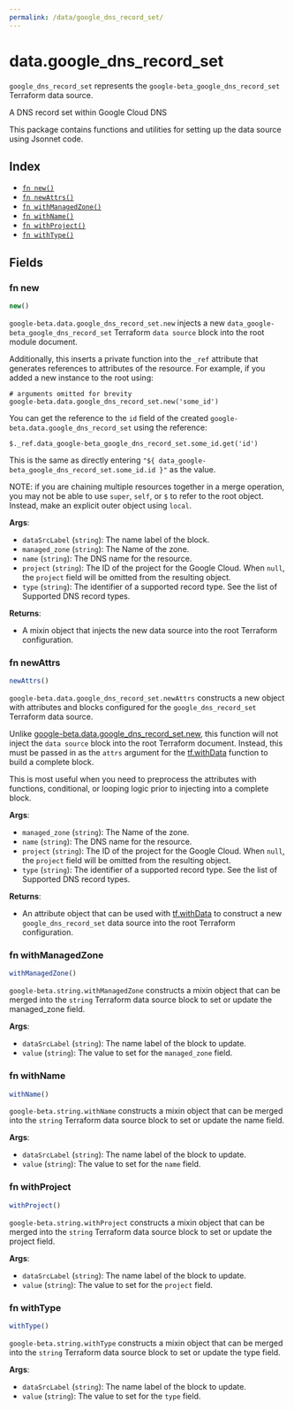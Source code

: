 ```yaml
---
permalink: /data/google_dns_record_set/
---
```


# data.google_dns_record_set

`google_dns_record_set` represents the `google-beta_google_dns_record_set` Terraform data source.

A DNS record set within Google Cloud DNS

This package contains functions and utilities for setting up the data source using Jsonnet code.


## Index

* [`fn new()`](#fn-new)
* [`fn newAttrs()`](#fn-newattrs)
* [`fn withManagedZone()`](#fn-withmanagedzone)
* [`fn withName()`](#fn-withname)
* [`fn withProject()`](#fn-withproject)
* [`fn withType()`](#fn-withtype)

## Fields

### fn new

```ts
new()
```


`google-beta.data.google_dns_record_set.new` injects a new `data_google-beta_google_dns_record_set` Terraform `data source`
block into the root module document.

Additionally, this inserts a private function into the `_ref` attribute that generates references to attributes of the
resource. For example, if you added a new instance to the root using:

    # arguments omitted for brevity
    google-beta.data.google_dns_record_set.new('some_id')

You can get the reference to the `id` field of the created `google-beta.data.google_dns_record_set` using the reference:

    $._ref.data_google-beta_google_dns_record_set.some_id.get('id')

This is the same as directly entering `"${ data_google-beta_google_dns_record_set.some_id.id }"` as the value.

NOTE: if you are chaining multiple resources together in a merge operation, you may not be able to use `super`, `self`,
or `$` to refer to the root object. Instead, make an explicit outer object using `local`.

**Args**:
  - `dataSrcLabel` (`string`): The name label of the block.
  - `managed_zone` (`string`): The Name of the zone.
  - `name` (`string`): The DNS name for the resource.
  - `project` (`string`): The ID of the project for the Google Cloud. When `null`, the `project` field will be omitted from the resulting object.
  - `type` (`string`): The identifier of a supported record type. See the list of Supported DNS record types.

**Returns**:
- A mixin object that injects the new data source into the root Terraform configuration.


### fn newAttrs

```ts
newAttrs()
```


`google-beta.data.google_dns_record_set.newAttrs` constructs a new object with attributes and blocks configured for the `google_dns_record_set`
Terraform data source.

Unlike [google-beta.data.google_dns_record_set.new](#fn-new), this function will not inject the `data source`
block into the root Terraform document. Instead, this must be passed in as the `attrs` argument for the
[tf.withData](https://github.com/tf-libsonnet/core/tree/main/docs#fn-withdata) function to build a complete block.

This is most useful when you need to preprocess the attributes with functions, conditional, or looping logic prior to
injecting into a complete block.

**Args**:
  - `managed_zone` (`string`): The Name of the zone.
  - `name` (`string`): The DNS name for the resource.
  - `project` (`string`): The ID of the project for the Google Cloud. When `null`, the `project` field will be omitted from the resulting object.
  - `type` (`string`): The identifier of a supported record type. See the list of Supported DNS record types.

**Returns**:
  - An attribute object that can be used with [tf.withData](https://github.com/tf-libsonnet/core/tree/main/docs#fn-withdata) to construct a new `google_dns_record_set` data source into the root Terraform configuration.


### fn withManagedZone

```ts
withManagedZone()
```

`google-beta.string.withManagedZone` constructs a mixin object that can be merged into the `string`
Terraform data source block to set or update the managed_zone field.



**Args**:
  - `dataSrcLabel` (`string`): The name label of the block to update.
  - `value` (`string`): The value to set for the `managed_zone` field.


### fn withName

```ts
withName()
```

`google-beta.string.withName` constructs a mixin object that can be merged into the `string`
Terraform data source block to set or update the name field.



**Args**:
  - `dataSrcLabel` (`string`): The name label of the block to update.
  - `value` (`string`): The value to set for the `name` field.


### fn withProject

```ts
withProject()
```

`google-beta.string.withProject` constructs a mixin object that can be merged into the `string`
Terraform data source block to set or update the project field.



**Args**:
  - `dataSrcLabel` (`string`): The name label of the block to update.
  - `value` (`string`): The value to set for the `project` field.


### fn withType

```ts
withType()
```

`google-beta.string.withType` constructs a mixin object that can be merged into the `string`
Terraform data source block to set or update the type field.



**Args**:
  - `dataSrcLabel` (`string`): The name label of the block to update.
  - `value` (`string`): The value to set for the `type` field.
